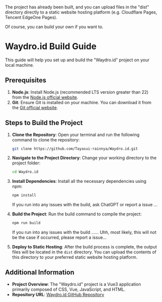 The project has already been built, and you can upload files in the "dist" directory directly to a static website hosting platform (e.g. Cloudflare Pages, Tencent EdgeOne Pages).

Of course, you can build your own if you want to.


# Waydro.id Build Guide

This guide will help you set up and build the "Waydro.id" project on your local machine.

## Prerequisites

1. **Node.js**: Install Node.js (recommended LTS version greater than 22) from the [Node.js official website](https://nodejs.org/).
2. **Git**: Ensure Git is installed on your machine. You can download it from the [Git official website](https://git-scm.com/).

## Steps to Build the Project

1. **Clone the Repository**:
   Open your terminal and run the following command to clone the repository:
   ```bash
   git clone https://github.com/Tayasui-rainnya/Waydro.id.git
   ```

2. **Navigate to the Project Directory**:
   Change your working directory to the project folder:
   ```bash
   cd Waydro.id
   ```

3. **Install Dependencies**:
   Install all the necessary dependencies using npm:
   ```bash
   npm install
   ```
   If you run into any issues with the build, ask ChatGPT or report a issue ...

4. **Build the Project**:
   Run the build command to compile the project:
   ```bash
   npm run build
   ```
   If you run into any issues with the build …… Uhh, most likely, this will not be the case if occurred, please report a issue...

5. **Deploy to Static Hosting**:
   After the build process is complete, the output files will be located in the `dist` directory. You can upload the contents of this directory to your preferred static website hosting platform.

## Additional Information

- **Project Overview**: The "Waydro.id" project is a Vue3 application primarily composed of CSS, Vue, JavaScript, and HTML.
- **Repository URL**: [Waydro.id GitHub Repository](https://github.com/Tayasui-rainnya/Waydro.id)
